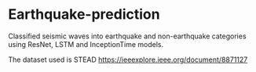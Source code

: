 # Earthquake-prediction
Classified seismic waves into earthquake and non-earthquake categories using ResNet, LSTM and InceptionTime models.

The dataset used is STEAD https://ieeexplore.ieee.org/document/8871127
